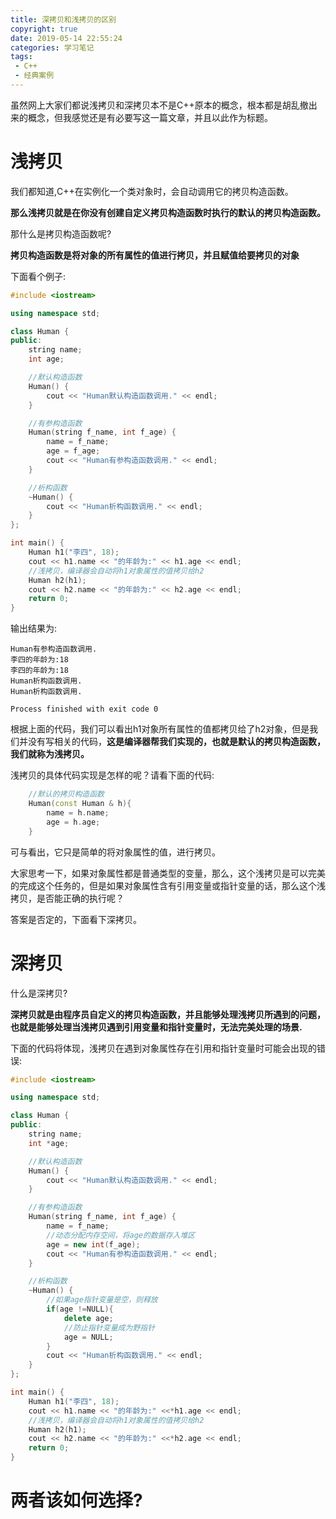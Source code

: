 ```yaml
---
title: 深拷贝和浅拷贝的区别
copyright: true
date: 2019-05-14 22:55:24
categories: 学习笔记
tags:
 - C++
 - 经典案例
---
```


虽然网上大家们都说浅拷贝和深拷贝本不是C++原本的概念，根本都是胡乱撤出来的概念，但我感觉还是有必要写这一篇文章，并且以此作为标题。

<!--more-->

# 浅拷贝

我们都知道,C++在实例化一个类对象时，会自动调用它的拷贝构造函数。

**那么浅拷贝就是在你没有创建自定义拷贝构造函数时执行的默认的拷贝构造函数。**

那什么是拷贝构造函数呢?

**拷贝构造函数是将对象的所有属性的值进行拷贝，并且赋值给要拷贝的对象**

下面看个例子:

~~~C++
#include <iostream>

using namespace std;

class Human {
public:
    string name;
    int age;

    //默认构造函数
    Human() {
        cout << "Human默认构造函数调用." << endl;
    }

    //有参构造函数
    Human(string f_name, int f_age) {
        name = f_name;
        age = f_age;
        cout << "Human有参构造函数调用." << endl;
    }

    //析构函数
    ~Human() {
        cout << "Human析构函数调用." << endl;
    }
};

int main() {
    Human h1("李四", 18);
    cout << h1.name << "的年龄为:" << h1.age << endl;
    //浅拷贝，编译器会自动将h1对象属性的值拷贝给h2
    Human h2(h1);
    cout << h2.name << "的年龄为:" << h2.age << endl;
    return 0;
}
~~~

输出结果为:

~~~
Human有参构造函数调用.
李四的年龄为:18
李四的年龄为:18
Human析构函数调用.
Human析构函数调用.

Process finished with exit code 0
~~~

根据上面的代码，我们可以看出h1对象所有属性的值都拷贝给了h2对象，但是我们并没有写相关的代码，**这是编译器帮我们实现的，也就是默认的拷贝构造函数，我们就称为浅拷贝。**

浅拷贝的具体代码实现是怎样的呢？请看下面的代码:

~~~C++
    //默认的拷贝构造函数
    Human(const Human & h){
        name = h.name;
        age = h.age;
    }
~~~

可与看出，它只是简单的将对象属性的值，进行拷贝。

大家思考一下，如果对象属性都是普通类型的变量，那么，这个浅拷贝是可以完美的完成这个任务的，但是如果对象属性含有引用变量或指针变量的话，那么这个浅拷贝，是否能正确的执行呢？

答案是否定的，下面看下深拷贝。


# 深拷贝

什么是深拷贝?

**深拷贝就是由程序员自定义的拷贝构造函数，并且能够处理浅拷贝所遇到的问题，也就是能够处理当浅拷贝遇到引用变量和指针变量时，无法完美处理的场景.**

下面的代码将体现，浅拷贝在遇到对象属性存在引用和指针变量时可能会出现的错误:

~~~C++
#include <iostream>

using namespace std;

class Human {
public:
    string name;
    int *age;

    //默认构造函数
    Human() {
        cout << "Human默认构造函数调用." << endl;
    }

    //有参构造函数
    Human(string f_name, int f_age) {
        name = f_name;
        //动态分配内存空间，将age的数据存入堆区
        age = new int(f_age);
        cout << "Human有参构造函数调用." << endl;
    }

    //析构函数
    ~Human() {
        //如果age指针变量是空，则释放
        if(age !=NULL){
            delete age;
            //防止指针变量成为野指针
            age = NULL;
        }
        cout << "Human析构函数调用." << endl;
    }
};

int main() {
    Human h1("李四", 18);
    cout << h1.name << "的年龄为:" <<*h1.age << endl;
    //浅拷贝，编译器会自动将h1对象属性的值拷贝给h2
    Human h2(h1);
    cout << h2.name << "的年龄为:" <<*h2.age << endl;
    return 0;
}
~~~

# 两者该如何选择?